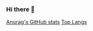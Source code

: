 ### Hi there 👋

[Anurag's GitHub stats](https://github-readme-stats.vercel.app/api?username=hdinson)
[Top Langs](https://github-readme-stats.vercel.app/api/top-langs/?username=hdinson&layout=compact&hide=HTML)
